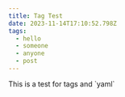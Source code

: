 ```yaml
---
title: Tag Test
date: 2023-11-14T17:10:52.798Z
tags:
  - hello
  - someone
  - anyone
  - post
---
```

This is a test for tags and \`yaml\`